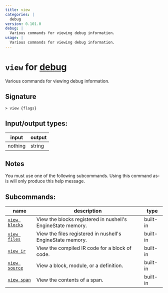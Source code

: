 ```yaml
---
title: view
categories: |
  debug
version: 0.101.0
debug: |
  Various commands for viewing debug information.
usage: |
  Various commands for viewing debug information.
---
```

<!-- This file is automatically generated. Please edit the command in https://github.com/nushell/nushell instead. -->

# `view` for [debug](/commands/categories/debug.md)

<div class='command-title'>Various commands for viewing debug information.</div>

## Signature

```> view {flags} ```


## Input/output types:

| input   | output |
| ------- | ------ |
| nothing | string |

## Notes
You must use one of the following subcommands. Using this command as-is will only produce this help message.

## Subcommands:

| name                                           | description                                                 | type     |
| ---------------------------------------------- | ----------------------------------------------------------- | -------- |
| [`view blocks`](/commands/docs/view_blocks.md) | View the blocks registered in nushell's EngineState memory. | built-in |
| [`view files`](/commands/docs/view_files.md)   | View the files registered in nushell's EngineState memory.  | built-in |
| [`view ir`](/commands/docs/view_ir.md)         | View the compiled IR code for a block of code.              | built-in |
| [`view source`](/commands/docs/view_source.md) | View a block, module, or a definition.                      | built-in |
| [`view span`](/commands/docs/view_span.md)     | View the contents of a span.                                | built-in |